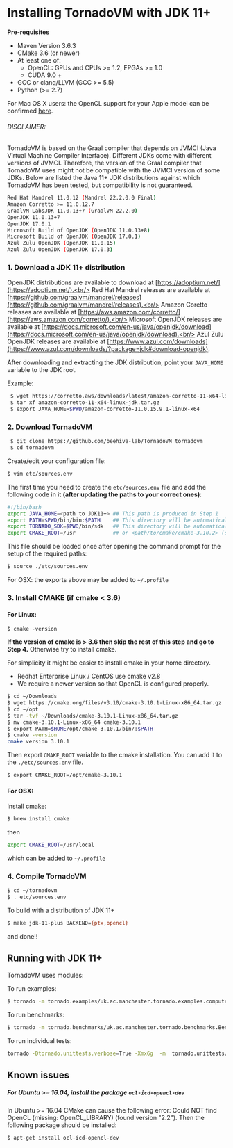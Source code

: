 # Installing TornadoVM with JDK 11+

**Pre-requisites**

* Maven Version 3.6.3
* CMake 3.6 (or newer)
* At least one of:
    * OpenCL: GPUs and CPUs >= 1.2, FPGAs >= 1.0
    * CUDA 9.0 +
* GCC or clang/LLVM (GCC >= 5.5)
* Python (>= 2.7)

For Mac OS X users: the OpenCL support for your Apple model can be
confirmed [here](https://support.apple.com/en-gb/HT202823).

###### DISCLAIMER:

TornadoVM is based on the Graal compiler that depends on JVMCI (Java Virtual Machine Compiler Interface). Different JDKs come with different versions of JVMCI. Therefore, the version of the Graal compiler that TornadoVM uses might not be compatible with the JVMCI version of some JDKs. Below are listed the Java 11+ JDK distributions against which TornadoVM has been tested, but compatibility is not guaranteed.

  ```bash
  Red Hat Mandrel 11.0.12 (Mandrel 22.2.0.0 Final)
  Amazon Corretto >= 11.0.12.7
  GraalVM LabsJDK 11.0.13+7 (GraalVM 22.2.0)
  OpenJDK 11.0.13+7
  OpenJDK 17.0.1
  Microsoft Build of OpenJDK (OpenJDK 11.0.13+8)
  Microsoft Build of OpenJDK (OpenJDK 17.0.1)
  Azul Zulu OpenJDK (OpenJDK 11.0.15)
  Azul Zulu OpenJDK (OpenJDK 17.0.3)
  ```

### 1. Download a JDK 11+ distribution

OpenJDK distributions are available to download at [https://adoptium.net/](https://adoptium.net/).<br/>
Red Hat Mandrel releases are available at [https://github.com/graalvm/mandrel/releases](https://github.com/graalvm/mandrel/releases).<br/>
Amazon Coretto releases are available at [https://aws.amazon.com/corretto/](https://aws.amazon.com/corretto/).<br/>
Microsoft OpenJDK releases are available at [https://docs.microsoft.com/en-us/java/openjdk/download](https://docs.microsoft.com/en-us/java/openjdk/download).<br/>
Azul Zulu OpenJDK releases are available at [https://www.azul.com/downloads](https://www.azul.com/downloads/?package=jdk#download-openjdk).

After downloading and extracting the JDK distribution, point your `JAVA_HOME` variable to the JDK root.

Example:
```bash
 $ wget https://corretto.aws/downloads/latest/amazon-corretto-11-x64-linux-jdk.tar.gz
 $ tar xf amazon-corretto-11-x64-linux-jdk.tar.gz
 $ export JAVA_HOME=$PWD/amazon-corretto-11.0.15.9.1-linux-x64
```

### 2. Download TornadoVM

```bash
 $ git clone https://github.com/beehive-lab/TornadoVM tornadovm
 $ cd tornadovm
```

Create/edit your configuration file:
```bash
$ vim etc/sources.env
```

The first time you need to create the `etc/sources.env` file and add the following code in it **(after updating the paths to your correct ones)**:

```bash
#!/bin/bash
export JAVA_HOME=<path to JDK11+> ## This path is produced in Step 1
export PATH=$PWD/bin/bin:$PATH    ## This directory will be automatically generated during Tornado compilation
export TORNADO_SDK=$PWD/bin/sdk   ## This directory will be automatically generated during Tornado compilation
export CMAKE_ROOT=/usr            ## or <path/to/cmake/cmake-3.10.2> (see step 4)
```

This file should be loaded once after opening the command prompt for the setup of the required paths:

```bash
$ source ./etc/sources.env
```

For OSX: the exports above may be added to `~/.profile`

### 3. Install CMAKE (if cmake < 3.6)

#### For Linux:
```
$ cmake -version
```

**If the version of cmake is > 3.6 then skip the rest of this step and go to Step 4.**
Otherwise try to install cmake.

For simplicity it might be easier to install cmake in your home directory.

* Redhat Enterprise Linux / CentOS use cmake v2.8
* We require a newer version so that OpenCL is configured properly.

```bash
$ cd ~/Downloads
$ wget https://cmake.org/files/v3.10/cmake-3.10.1-Linux-x86_64.tar.gz
$ cd ~/opt
$ tar -tvf ~/Downloads/cmake-3.10.1-Linux-x86_64.tar.gz
$ mv cmake-3.10.1-Linux-x86_64 cmake-3.10.1
$ export PATH=$HOME/opt/cmake-3.10.1/bin/:$PATH
$ cmake -version
cmake version 3.10.1
```

Then export `CMAKE_ROOT` variable to the cmake installation. You can add it to the `./etc/sources.env` file.

```bash
$ export CMAKE_ROOT=/opt/cmake-3.10.1
```

#### For OSX:

Install cmake:
```bash
$ brew install cmake
```
then

```bash
export CMAKE_ROOT=/usr/local
```
which can be added to `~/.profile`

### 4. Compile TornadoVM

```bash
$ cd ~/tornadovm
$ . etc/sources.env
```

To build with a distribution of JDK 11+

```bash
$ make jdk-11-plus BACKEND={ptx,opencl}
```

and done!!


## Running with JDK 11+


TornadoVM uses modules:

To run examples:

```bash
$ tornado -m tornado.examples/uk.ac.manchester.tornado.examples.compute.MatrixMultiplication2D 512
```

To run benchmarks:

```bash
$ tornado -m tornado.benchmarks/uk.ac.manchester.tornado.benchmarks.BenchmarkRunner dft
```

To run individual tests:

```bash
tornado -Dtornado.unittests.verbose=True -Xmx6g  -m  tornado.unittests/uk.ac.manchester.tornado.unittests.tools.TornadoTestRunner uk.ac.manchester.tornado.unittests.arrays.TestArrays
```


## Known issues

##### For Ubuntu >= 16.04, install the package  `ocl-icd-opencl-dev`

In Ubuntu >= 16.04 CMake can cause the following error:  Could NOT find OpenCL (missing: OpenCL_LIBRARY) (found version "2.2"). Then the following package should be installed:

```bash
$ apt-get install ocl-icd-opencl-dev
```
